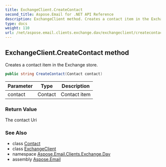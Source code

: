 ```yaml
---
title: ExchangeClient.CreateContact
second_title: Aspose.Email for .NET API Reference
description: ExchangeClient method. Creates a contact item in the Exchange store
type: docs
weight: 110
url: /net/aspose.email.clients.exchange.dav/exchangeclient/createcontact/
---
```

## ExchangeClient.CreateContact method

Creates a contact item in the Exchange store.

```csharp
public string CreateContact(Contact contact)
```

| Parameter | Type | Description |
| --- | --- | --- |
| contact | Contact | Contact item |

### Return Value

The contact Uri

### See Also

* class [Contact](../../../aspose.email.personalinfo/contact/)
* class [ExchangeClient](../)
* namespace [Aspose.Email.Clients.Exchange.Dav](../../exchangeclient/)
* assembly [Aspose.Email](../../../)


